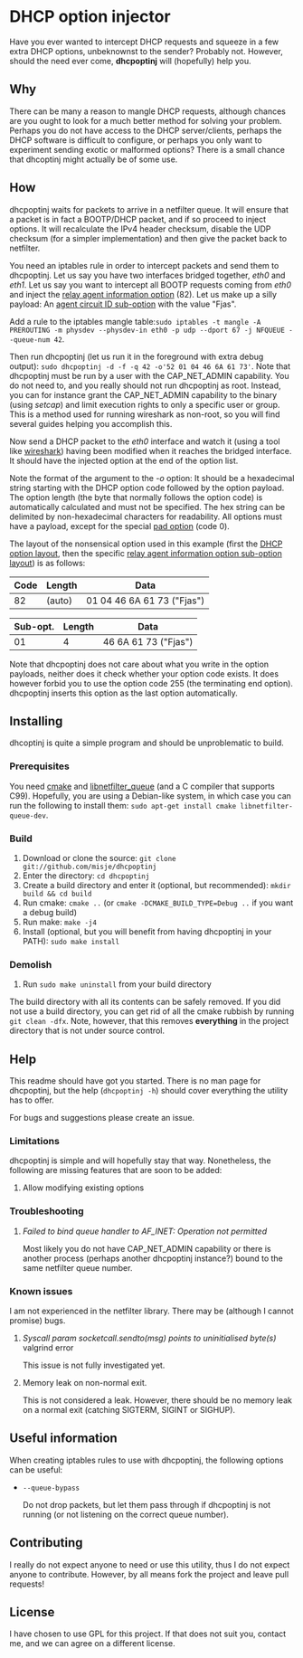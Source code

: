 # DHCP option injector

Have you ever wanted to intercept DHCP requests and squeeze in a few extra DHCP
options, unbeknownst to the sender? Probably not. However, should the need ever
come, **dhcpoptinj** will (hopefully) help you.

## Why

There can be many a reason to mangle DHCP requests, although chances are you
ought to look for a much better method for solving your problem. Perhaps you do
not have access to the DHCP server/clients, perhaps the DHCP software is
difficult to configure, or perhaps you only want to experiment sending exotic
or malformed options? There is a small chance that dhcoptinj might actually be
of some use.

## How

dhcpoptinj waits for packets to arrive in a netfilter queue. It will ensure
that a packet is in fact a BOOTP/DHCP packet, and if so proceed to inject
options. It will recalculate the IPv4 header checksum, disable the UDP
checksum (for a simpler implementation) and then give the packet back to
netfilter.

You need an iptables rule in order to intercept packets and send them to
dhcpoptinj. Let us say you have two interfaces bridged together, *eth0* and
*eth1*. Let us say you want to intercept all BOOTP requests coming from *eth0*
and inject the [relay agent information
option](https://tools.ietf.org/html/rfc3046) (82). Let us make up a silly
payload: An [agent circuit ID
sub-option](https://tools.ietf.org/html/rfc3046#section-3.1) with the value
"Fjas".

Add a rule to the iptables mangle table:`sudo iptables -t mangle -A PREROUTING
-m physdev --physdev-in eth0 -p udp --dport 67 -j NFQUEUE --queue-num 42`.

Then run dhcpoptinj (let us run it in the foreground with extra debug output):
`sudo dhcpoptinj -d -f -q 42 -o'52 01 04 46 6A 61 73'`. Note that dhcpoptinj
must be run by a user with the CAP\_NET\_ADMIN capability. You do not need to,
and you really should not run dhcpoptinj as root. Instead, you can for instance
grant the CAP\_NET\_ADMIN capability to the binary (using *setcap*) and limit
execution rights to only a specific user or group. This is a method used for
running wireshark as non-root, so you will find several guides helping you
accomplish this.

Now send a DHCP packet to the *eth0* interface and watch it (using a tool like
[wireshark](https://www.wireshark.org/)) having been modified when it reaches
the bridged interface. It should have the injected option at the end of the
option list.

Note the format of the argument to the *-o* option: It should be a hexadecimal
string starting with the DHCP option code followed by the option payload. The
option length (the byte that normally follows the option code) is automatically
calculated and must not be specified. The hex string can be delimited by
non-hexadecimal characters for readability. All options must have a payload,
except for the special [pad
option](https://tools.ietf.org/html/rfc2132#section-2) (code 0).

The layout of the nonsensical option used in this example (first the [DHCP
option layout](https://tools.ietf.org/html/rfc2132#section-2), then the
specific [relay agent information option sub-option
layout](https://tools.ietf.org/html/rfc3046#section-2.0)) is as follows:

| Code | Length |            Data            |
|------|--------|----------------------------|
|  82  | (auto) | 01 04 46 6A 61 73 ("Fjas") |

| Sub-opt. | Length |         Data         |
|----------|--------|----------------------|
|    01    |   4    | 46 6A 61 73 ("Fjas") |

Note that dhcpoptinj does not care about what you write in the option payloads,
neither does it check whether your option code exists. It does however forbid
you to use the option code 255 (the terminating end option). dhcpoptinj inserts
this option as the last option automatically.

## Installing

dhcoptinj is quite a simple program and should be unproblematic to build.

### Prerequisites

You need [cmake](http://www.cmake.org/) and
[libnetfilter\_queue](http://www.netfilter.org/projects/libnetfilter_queue/)
(and a C compiler that supports C99). Hopefully, you are using a Debian-like
system, in which case you can run the following to install them: `sudo apt-get
install cmake libnetfilter-queue-dev`.

### Build

1. Download or clone the source: `git clone git://github.com/misje/dhcpoptinj`
1. Enter the directory: `cd dhcpoptinj`
1. Create a build directory and enter it (optional, but recommended): `mkdir
	build && cd build`
1. Run cmake: `cmake ..` (or `cmake -DCMAKE_BUILD_TYPE=Debug ..` if you want a
	debug build)
1. Run make: `make -j4`
1. Install (optional, but you will benefit from having dhcpoptinj in your
	PATH): `sudo make install`

### Demolish

1. Run `sudo make uninstall` from your build directory

The build directory with all its contents can be safely removed. If you did not
use a build directory, you can get rid of all the cmake rubbish by running `git
clean -dfx`. Note, however, that this removes **everything** in the project
directory that is not under source control.

## Help

This readme should have got you started. There is no man page for dhcpoptinj,
but the help (`dhcpoptinj -h`) should cover everything the utility has to
offer.

For bugs and suggestions please create an issue.

### Limitations

dhcpoptinj is simple and will hopefully stay that way. Nonetheless, the
following are missing features that are soon to be added:

1. Allow modifying existing options

### Troubleshooting

1. *Failed to bind queue handler to AF_INET: Operation not permitted*

	Most likely you do not have CAP\_NET\_ADMIN capability or there is another
	process (perhaps another dhcpoptinj instance?) bound to the same netfilter
	queue number.

### Known issues

I am not experienced in the netfilter library. There may be (although I cannot
promise) bugs.

1. *Syscall param socketcall.sendto(msg) points to uninitialised byte(s)*
	valgrind error

	This issue is not fully investigated yet.

1. Memory leak on non-normal exit.

	This is not considered a leak. However, there should be no memory leak on a
	normal exit (catching SIGTERM, SIGINT or SIGHUP).

## Useful information

When creating iptables rules to use with dhcpoptinj, the following options can
be useful:

-	`--queue-bypass`

	Do not drop packets, but let them pass through if dhcpoptinj is not running
	(or not listening on the correct queue number).

## Contributing

I really do not expect anyone to need or use this utility, thus I do not expect
anyone to contribute. However, by all means fork the project and leave pull
requests!

## License

I have chosen to use GPL for this project. If that does not suit you, contact
me, and we can agree on a different license.

